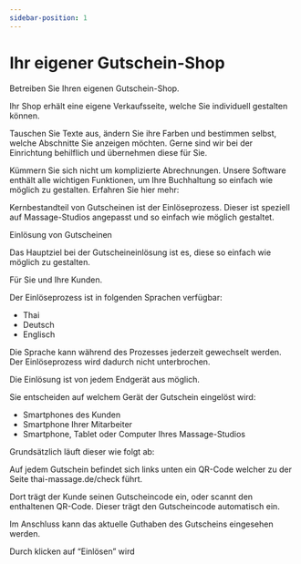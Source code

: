```yaml
---
sidebar-position: 1
---
```


# Ihr eigener Gutschein-Shop

Betreiben Sie Ihren eigenen Gutschein-Shop.

Ihr Shop erhält eine eigene Verkaufsseite, welche Sie individuell gestalten können.

Tauschen Sie Texte aus, ändern Sie ihre Farben und bestimmen selbst, welche Abschnitte Sie anzeigen möchten. Gerne sind wir bei der Einrichtung behilflich und übernehmen diese für Sie.

Kümmern Sie sich nicht um komplizierte Abrechnungen. Unsere Software enthält alle wichtigen Funktionen, um Ihre Buchhaltung so einfach wie möglich zu gestalten. Erfahren Sie hier mehr:

Kernbestandteil von Gutscheinen ist der Einlöseprozess. Dieser ist speziell auf Massage-Studios angepasst und so einfach wie möglich gestaltet.

Einlösung von Gutscheinen

Das Hauptziel bei der Gutscheineinlösung ist es, diese so einfach wie möglich zu gestalten.

Für Sie und Ihre Kunden. 

Der Einlöseprozess ist in folgenden Sprachen verfügbar:

- Thai
- Deutsch
- Englisch

Die Sprache kann während des Prozesses jederzeit gewechselt werden. Der Einlöseprozess wird dadurch nicht unterbrochen.

Die Einlösung ist von jedem Endgerät aus möglich.

Sie entscheiden auf welchem Gerät der Gutschein eingelöst wird:

- Smartphones des Kunden  
- Smartphone Ihrer Mitarbeiter
- Smartphone, Tablet oder Computer Ihres Massage-Studios

Grundsätzlich läuft dieser wie folgt ab:

Auf jedem Gutschein befindet sich links unten ein QR-Code welcher zu der Seite thai-massage.de/check führt.

Dort trägt der Kunde seinen Gutscheincode ein, oder scannt den enthaltenen QR-Code. Dieser trägt den Gutscheincode automatisch ein.

Im Anschluss kann das aktuelle Guthaben des Gutscheins eingesehen werden.

Durch klicken auf “Einlösen” wird
